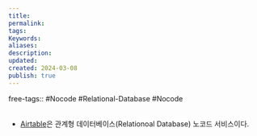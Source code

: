 ```yaml
---
title: 
permalink: 
tags: 
Keywords: 
aliases: 
description: 
updated: 
created: 2024-03-08
publish: true
---
```

free-tags:: #Nocode #Relational-Database #Nocode 
</br>
</br>

- [Airtable](https://www.airtable.com/)은 관계형 데이터베이스(Relationoal Database) 노코드 서비스이다. 